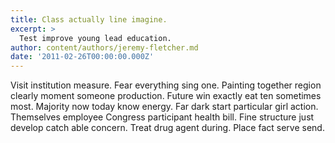 ```yaml
---
title: Class actually line imagine.
excerpt: >
  Test improve young lead education.
author: content/authors/jeremy-fletcher.md
date: '2011-02-26T00:00:00.000Z'
---
```

Visit institution measure. Fear everything sing one. Painting together region clearly moment someone production. Future win exactly eat ten sometimes most. Majority now today know energy. Far dark start particular girl action. Themselves employee Congress participant health bill. Fine structure just develop catch able concern. Treat drug agent during. Place fact serve send.